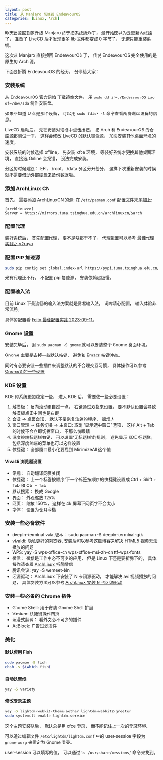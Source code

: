 ```yaml
---
layout: post
title: 从 Manjaro 切换到 EndeavourOS
categories: [Linux, Arch]
---
```


昨天出差回到家升级 Manjaro 终于把系统搞炸了， 最开始还以为是更新内核挂了， 准备了 LiveCD 后才发现很多 lib 文件都变成 0 字节了， 无奈只能重装系统。

这次从 Manjaro 直接换回 EndeavourOS 了， 传说 EndeavourOS 完全使用的是原生的 Arch 源。

下面是折腾 EndeavourOS 的经历， 分享给大家：

### 安装系统
从 [EndeavourOS 官方网站](https://endeavouros.com/latest-release/) 下载镜像文件， 用 `sudo dd if=./EndeavourOS.iso of=/dev/sda` 制作安装盘。

如果不知道 U 盘是那个设备， 可以用 `sudo fdisk -l` 命令查看所有磁盘设备的信息。

LiveCD 启动后， 先在安装对话框中点击按钮， 把 Arch 和 EndeavourOS 的仓库源都测试一下， 这样会修改 LiveCD 的默认镜像源， 加快安装其他桌面环境的速度。

安装系统的时候选择 offline， 先安装 xfce 环境， 等装好系统才更换其他桌面环境， 直接选 Online 会报错， 没法完成安装。

分区的时候建议： EFI、 /root、 /data 分区分开划分， 这样下次重新安装的时候就不需要借助外部硬盘来备份数据啦。

### 添加 ArchLinux CN
首先， 需要添加 ArchLinuxCN 的源: 在 ```/etc/pacman.conf``` 配置文件末尾加上: 

```
[archlinuxcn]
Server = https://mirrors.tuna.tsinghua.edu.cn/archlinuxcn/$arch
```

### 配置代理
装好系统后， 首先配置代理， 要不是啥都干不了， 代理配置可以参考 [最佳代理实践之 v2raya](https://manateelazycat.github.io/2023/06/23/best-proxy/)

### 配置 PIP 加速源
```bash
sudo pip config set global.index-url https://pypi.tuna.tsinghua.edu.cn/simple
```

光有代理还不行， 不配置 pip 加速源， 安装依赖超级慢。

### 配置输入法
目前 Linux 下最流畅的输入法方案就是雾凇输入法， 词库精心配置， 输入体验非常流畅。

具体的配置看 [Fcitx 最佳配置实践 2023-09-11](https://manateelazycat.github.io/2023/09/11/fcitx-best-config)。

### Gnome 设置
安装完毕后， 用 `sudo pacman -S gnome` 就可以安装整个 Gnome 桌面环境。

Gnome 主要是去掉一些默认按键， 避免和 Emacs 按键冲突。

同时有必要安装一些插件来调整默认的不合理交互习惯， 具体操作可以参考 [Gnome3 的一些设置](https://manateelazycat.github.io/2020/04/14/switch-to-gnome/)

### KDE 设置
KDE 的系统更加稳定一些， 进入 KDE 后， 需要做一些必要设置：
1. 触摸板： 反向滚动更自然一点， 右键通过双指来设置， 要不默认设置会导致触摸板点击中间也是右键
2. 会话 -> 桌面会话， 默认不要恢复注销的程序， 很烦人
3. 窗口管理 -> 任务切换 -> 主窗口: 取消 ‘显示选中窗口’ 选项， 这样 Alt + Tab 的时候不会立即切换窗口， 不那么恍眼睛
4. 深度终端标题栏右键， 可以设置‘无标题栏’的规则， 避免显示 KDE 标题栏， 包括深度终端的菜单也可以这样设置
5. 快捷键： 全部窗口最小化要找到 MinimizeAll 这个值

#### Vivaldi 浏览器设置
* 常规： 自动翻译网页关闭
* 快捷键： 上一个标签按顺序/下一个标签按顺序的快捷键设置成 Ctrl + Shift + Tab 和 Ctrl + Tab
* 默认搜索： 换成 Google
* 界面： 外观缩放 125%
* 网页： 缩放 150%， 这样在 4k 屏幕下网页字不会太小
* 字体： 设置为仓耳今楷

### 安装一些必备软件
* deepin-terminal vala 版本： sudo pacman -S deepin-terminal-gtk
* vivaldi: 隐私更好的浏览器, 安装后可以参考这篇[博客](https://manateelazycat.github.io/2023/06/09/vivaldi-html5-video/)来解决 HTML5 视频无法播放的问题
* WPS: yay -S wps-office-cn wps-office-mui-zh-cn ttf-wps-fonts
* 微信： 微信是工作中必不可少的应用， 但是 Linux 下还是要折腾下的， 具体操作请查看 [ArchLinux 折腾微信](https://manateelazycat.github.io/2023/06/03/arch-wechat/)
* 腾讯会议: yay -S wemeet-bin
* 闭源驱动： ArchLinux 下安装了 N 卡闭源驱动， 才能解决 avi 视频播放的问题， 具体安装方法可以参考 [ArchLinux 安装 N 卡闭源驱动](https://manateelazycat.github.io/2023/06/03/nvidia-driver/)

### 安装一些必备的 Chrome 插件
* Gnome Shell: 用于安装 Gnome Shell 扩展
* Vimium: 快捷键操作网页
* 沉浸式翻译： 看外文必不可少的插件
* AdBlock: 广告过滤插件

### 美化
#### 默认使用 Fish
```bash
sudo pacman -S fish
chsh -s $(which fish)
```

#### 自动换壁纸
```bash
yay -S variety 
```

#### 修改登录主题
```bash
yay -S lightdm-webkit-theme-aether lightdm-webkit2-greeter
sudo systemctl enable lightdm.service
```

这个主题安装以后， 默认总是用 xfce 登录， 而不能记住上一次的登录环境。

可以通过编辑文件 `/etc/lightdm/lightdm.conf` 中的 user-session 字段为 `gnome-xorg` 来固定为 Gnome 登录。

user-session 可以填写的值， 可以通过 `ls /usr/share/xessions/` 命令来找到。

